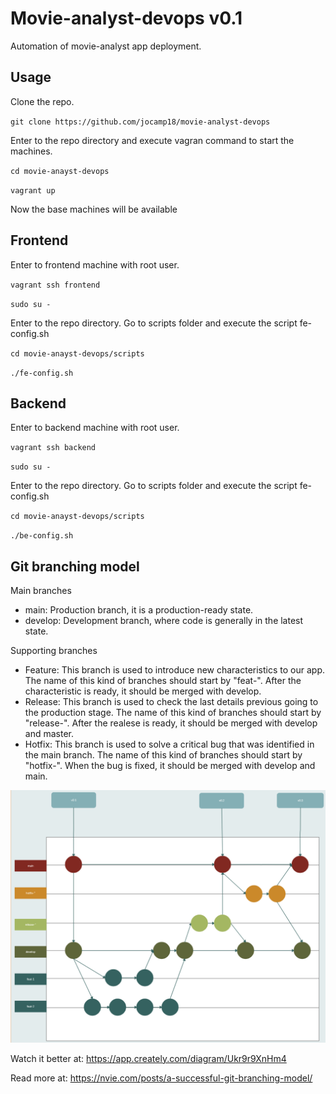 # Movie-analyst-devops v0.1
Automation of movie-analyst app deployment.

## Usage

Clone the repo.

`git clone https://github.com/jocamp18/movie-analyst-devops`

Enter to the repo directory and execute vagran command to start the machines.

`cd movie-anayst-devops`

`vagrant up`

Now the base machines will be available

## Frontend

 Enter to frontend machine with root user.

`vagrant ssh frontend`

`sudo su -`

Enter to the repo directory. Go to scripts folder and execute the script fe-config.sh

`cd movie-anayst-devops/scripts`

`./fe-config.sh`

## Backend

 Enter to backend machine with root user.

`vagrant ssh backend`

`sudo su -`

Enter to the repo directory. Go to scripts folder and execute the script fe-config.sh

`cd movie-anayst-devops/scripts`

`./be-config.sh`

## Git branching model

Main branches

* main: Production branch, it is a production-ready state.
* develop: Development branch, where code is generally in the latest state.

Supporting branches

* Feature: This branch is used to introduce new characteristics to our app. The name of this kind of branches should start by "feat-". After the characteristic is ready, it should be merged with develop.
* Release: This branch is used to check the last details previous going to the production stage. The name of this kind of branches should start by "release-". After the realese is ready, it should be merged with develop and master.
* Hotfix: This branch is used to solve a critical bug that was identified in the main branch. The name of this kind of branches should start by "hotfix-". When the bug is fixed, it should be merged with develop and main.

![arch_image]( ./doc/img/git-model.png)

Watch it better at: https://app.creately.com/diagram/Ukr9r9XnHm4

Read more at: https://nvie.com/posts/a-successful-git-branching-model/


